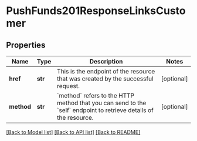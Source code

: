 # PushFunds201ResponseLinksCustomer

## Properties
Name | Type | Description | Notes
------------ | ------------- | ------------- | -------------
**href** | **str** | This is the endpoint of the resource that was created by the successful request. | [optional] 
**method** | **str** | &#x60;method&#x60; refers to the HTTP method that you can send to the &#x60;self&#x60; endpoint to retrieve details of the resource. | [optional] 

[[Back to Model list]](../README.md#documentation-for-models) [[Back to API list]](../README.md#documentation-for-api-endpoints) [[Back to README]](../README.md)


